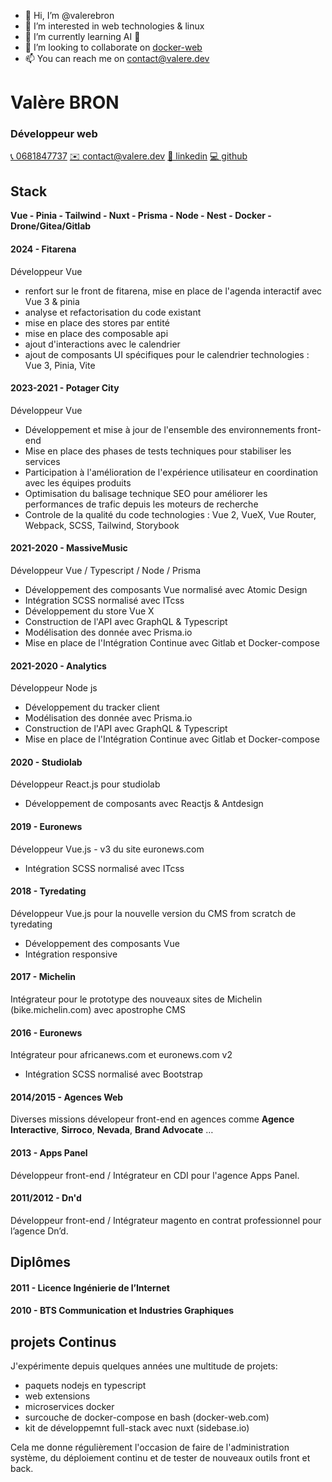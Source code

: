 - 👋 Hi, I’m @valerebron
- 👀 I’m interested in web technologies & linux
- 🌱 I’m currently learning AI 🤗
- 🤝 I’m looking to collaborate on [docker-web](https://github.com/docker-web/docker-web)
- 📫 You can reach me on contact@valere.dev

<!---
valerebron/valerebron is a ✨ special ✨ repository because its `README.md` (this file) appears on your GitHub profile.
You can click the Preview link to take a look at your changes.
--->

# Valère BRON
### Développeur **web**

  [📞 0681847737](tel:+33681847737)
  [✉️ contact@valere.dev](mailto:contact@valere.dev)
  [👔 linkedin](https://www.linkedin.com/in/valere-bron/)
  [💻 github](https://github.com/valerebron)

## **Stack**

**Vue - Pinia - Tailwind - Nuxt - Prisma - Node - Nest - Docker - Drone/Gitea/Gitlab**

#### 2024 - **Fitarena**

Développeur Vue

- renfort sur le front de fitarena, mise en place de l'agenda interactif avec Vue 3 & pinia
- analyse et refactorisation du code existant
- mise en place des stores par entité
- mise en place des composable api
- ajout d'interactions avec le calendrier
- ajout de composants UI spécifiques pour le calendrier
  technologies :  Vue 3, Pinia, Vite

#### 2023-2021 - **Potager City**

Développeur Vue

- Développement et mise à jour de l'ensemble des environnements front-end
- Mise en place des phases de tests techniques pour stabiliser les services
- Participation à l'amélioration de l'expérience utilisateur en coordination avec les équipes produits
- Optimisation du balisage technique SEO pour améliorer les performances de trafic depuis les moteurs de recherche
- Controle de la qualité du code
  technologies :  Vue 2, VueX, Vue Router, Webpack, SCSS, Tailwind, Storybook

#### 2021-2020 - **MassiveMusic**

Développeur Vue / Typescript / Node / Prisma

- Développement des composants Vue normalisé avec Atomic Design
- Intégration SCSS normalisé avec ITcss
- Développement du store Vue X
- Construction de l'API avec GraphQL & Typescript
- Modélisation des donnée avec Prisma.io
- Mise en place de l'Intégration Continue avec Gitlab et Docker-compose

#### 2021-2020 - **Analytics**

Développeur Node js

- Développement du tracker client
- Modélisation des donnée avec Prisma.io
- Construction de l'API avec GraphQL & Typescript
- Mise en place de l'Intégration Continue avec Gitlab et Docker-compose

#### 2020 - **Studiolab**

Développeur React.js pour studiolab

- Développement de composants avec Reactjs & Antdesign

#### 2019 - **Euronews**

Développeur Vue.js - v3 du site euronews.com
- Intégration SCSS normalisé avec ITcss

#### 2018 - **Tyredating**

Développeur Vue.js pour la nouvelle version du CMS from scratch de tyredating
- Développement des composants Vue
- Intégration responsive

#### 2017 - **Michelin**

Intégrateur pour le prototype des nouveaux sites de Michelin (bike.michelin.com) avec apostrophe CMS

#### 2016 - **Euronews**

Intégrateur pour africanews.com et euronews.com v2
- Intégration SCSS normalisé avec Bootstrap

#### 2014/2015 - **Agences Web**

Diverses missions dévelopeur front-end en agences comme **Agence Interactive**, **Sirroco**, **Nevada**, **Brand Advocate** …

#### 2013 - **Apps Panel**

Développeur front-end / Intégrateur en CDI pour l'agence Apps Panel.

#### 2011/2012 - **Dn'd**

Développeur front-end / Intégrateur magento en contrat professionnel pour l’agence Dn’d.

## **Diplômes**

#### 2011 - **Licence Ingénierie de l’Internet**

#### 2010 - **BTS Communication et Industries Graphiques**

## projets **Continus**

J'expérimente depuis quelques années une multitude de projets:

* paquets nodejs en typescript
* web extensions
* microservices docker
* surcouche de docker-compose en bash (docker-web.com)
* kit de développemnt full-stack avec nuxt (sidebase.io)

Cela me donne régulièrement l'occasion de faire de l'administration système, du déploiement continu et de tester de nouveaux outils front et back.
